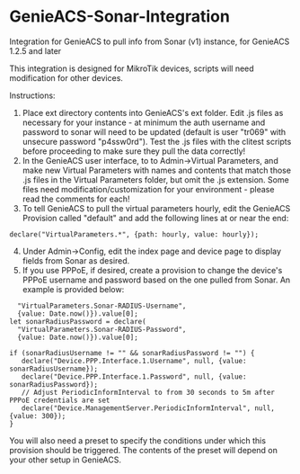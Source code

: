 # GenieACS-Sonar-Integration
Integration for GenieACS to pull info from Sonar (v1) instance, for GenieACS 1.2.5 and later

This integration is designed for MikroTik devices, scripts will need modification for other devices.

Instructions:
1. Place ext directory contents into GenieACS's ext folder. Edit .js files as necessary for your instance - at minimum the auth username and password to sonar will need to be updated (default is user "tr069" with unsecure password "p4ssw0rd"). Test the .js files with the clitest scripts before proceeding to make sure they pull the data correctly!
2. In the GenieACS user interface, to to Admin->Virtual Parameters, and make new Virtual Parameters with names and contents that match those .js files in the Virtual Parameters folder, but omit the .js extension. Some files need modification/customization for your environment - please read the comments for each!
3. To tell GenieACS to pull the virtual parameters hourly, edit the GenieACS Provision called "default" and add the following lines at or near the end:
```// Refresh Virtual Parameters
declare("VirtualParameters.*", {path: hourly, value: hourly});
```
4. Under Admin->Config, edit the index page and device page to display fields from Sonar as desired.
5. If you use PPPoE, if desired, create a provision to change the device's PPPoE username and password based on the one pulled from Sonar. An example is provided below:
```let sonarRadiusUsername = declare(
  "VirtualParameters.Sonar-RADIUS-Username",
  {value: Date.now()}).value[0];
let sonarRadiusPassword = declare(
  "VirtualParameters.Sonar-RADIUS-Password",
  {value: Date.now()}).value[0];

if (sonarRadiusUsername != "" && sonarRadiusPassword != "") {
   declare("Device.PPP.Interface.1.Username", null, {value: sonarRadiusUsername});
   declare("Device.PPP.Interface.1.Password", null, {value: sonarRadiusPassword});
   // Adjust PeriodicInformInterval to from 30 seconds to 5m after PPPoE credentials are set
   declare("Device.ManagementServer.PeriodicInformInterval", null, {value: 300});
}
```

You will also need a preset to specify the conditions under which this provision should be triggered. The contents of the preset will depend on your other setup in GenieACS.